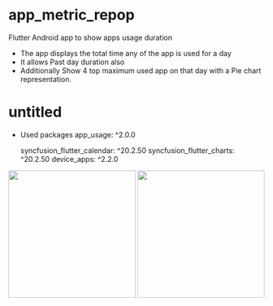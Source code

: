 # app_metric_repop
Flutter Android app to show apps usage duration 
- The app displays the total time any of the app is used for a day 
- It allows Past day duration also 
- Additionally Show 4 top maximum used app on that day with a Pie chart representation.
# untitled

- Used packages 
  app_usage: ^2.0.0
  
  syncfusion_flutter_calendar: ^20.2.50
  syncfusion_flutter_charts: ^20.2.50
  device_apps: ^2.2.0

<img src="https://user-images.githubusercontent.com/78414267/192166947-5d751c84-3564-4933-943b-e5b8507e877f.jpg" width="250">
<img src="https://user-images.githubusercontent.com/78414267/192166962-b6458336-3a10-49cd-9349-9336ad598db6.jpg" width="250">
<!-- 
![Screenshot_2022-09-26-00-37-53-93_9ce120c2000c93df3f7769fe233e01b7](https://user-images.githubusercontent.com/78414267/192166947-5d751c84-3564-4933-943b-e5b8507e877f.jpg) -->



<!-- ![Screenshot_2022-09-26-00-37-57-19_9ce120c2000c93df3f7769fe233e01b7](https://user-images.githubusercontent.com/78414267/192166962-b6458336-3a10-49cd-9349-9336ad598db6.jpg) -->
